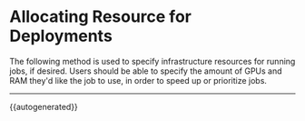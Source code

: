<h1>Allocating Resource for Deployments</h1>
The following method is used to specify infrastructure resources for running jobs, if desired. Users should be able to specify the amount of GPUs and RAM they'd like the job to use, in order to speed up or prioritize jobs.

---
{{autogenerated}}

